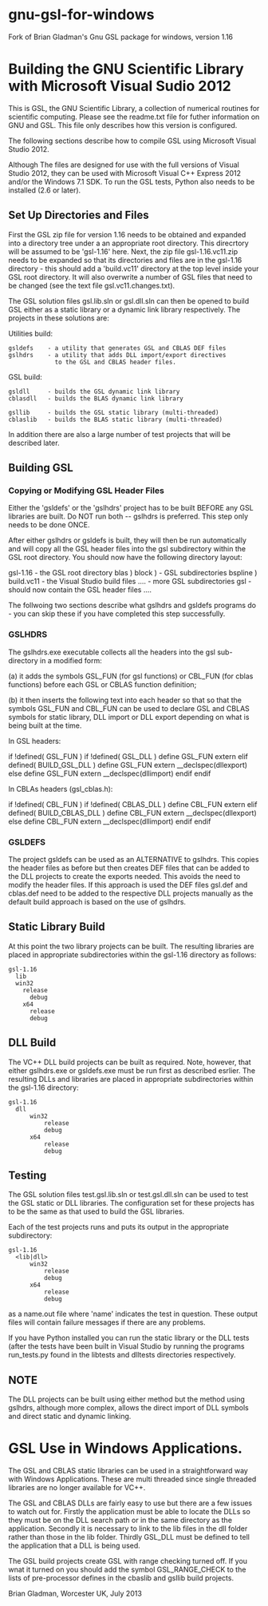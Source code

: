 gnu-gsl-for-windows
===================

Fork of Brian Gladman's Gnu GSL package for windows, version 1.16


# Building the GNU Scientific Library with Microsoft Visual Sudio 2012

This is GSL, the GNU Scientific Library, a collection of numerical 
routines for scientific computing.  Please see the readme.txt file 
for futher information on GNU and GSL.  This file only describes 
how this version is configured.

The following sections describe how to compile GSL using Microsoft 
Visual Studio 2012.  

Although The files are designed for use with the full versions of 
Visual Studio 2012, they can be used with Microsoft Visual C++ 
Express 2012 and/or the Windows 7.1 SDK.  To run the GSL tests, 
Python also needs to be installed (2.6 or later).

## Set Up Directories and Files


First the GSL zip file for version 1.16 needs to be obtained and 
expanded into a directory tree under a an  appropriate root directory. 
This direcrtory will be assumed to be 'gsl-1.16' here.  Next, the zip 
file gsl-1.16.vc11.zip needs to be expanded so that its directories 
and files are in the gsl-1.16 directory - this should add a 
'build.vc11' directory at the top level inside your GSL root directory. 
It will also overwrite a number of GSL files that need to be changed 
(see the text file gsl.vc11.changes.txt).

The GSL solution files gsl.lib.sln or gsl.dll.sln can then be opened 
to build GSL either as a static library or a dynamic link library 
respectively.  The projects in these solutions are:

Utilities build:

    gsldefs    - a utility that generates GSL and CBLAS DEF files
    gslhdrs    - a utility that adds DLL import/export directives
                 to the GSL and CBLAS header files.
                 
GSL build:

    gsldll     - builds the GSL dynamic link library
    cblasdll   - builds the BLAS dynamic link library
	
    gsllib     - builds the GSL static library (multi-threaded)
    cblaslib   - builds the BLAS static library (multi-threaded)

In addition there are also a large number of test projects that
will be described later.

## Building GSL


### Copying or Modifying GSL Header Files


Either the 'gsldefs' or the 'gslhdrs' project has to be built
BEFORE any GSL libraries are built. Do NOT run both --  gslhdrs
is preferred.  This step only needs to be done ONCE.

After either gslhdrs or gsldefs is built, they will then be run
automatically and will copy all the GSL header files into the
gsl subdirectory within the GSL root directory.  You should now
have the following directory layout:

   gsl-1.16       - the GSL root directory
     blas       )
     block      )  - GSL subdirectories 
     bspline    )
     build.vc11    - the Visual Studio build files
     ....          - more GSL subdirectories 
     gsl           - should now contain the GSL header files
     ....

The follwoing two sections describe what gslhdrs and gsldefs programs
do - you can skip these if you have completed this step successfully.
  
### GSLHDRS


The gslhdrs.exe executable collects all the headers into the gsl 
sub-directory in a modified form:

  (a) it adds the symbols GSL_FUN (for gsl functions) or CBL_FUN 
      (for cblas functions) before each GSL or CBLAS function 
      definition;
      
  (b) it then inserts the following text into each header so that
      so that the symbols GSL_FUN and CBL_FUN can be used to 
      declare GSL and CBLAS symbols for static library, DLL import 
      or DLL export depending on what is being built at the time.

In GSL headers:

  if !defined( GSL_FUN )
    if !defined( GSL_DLL )
      define GSL_FUN extern
    elif defined( BUILD_GSL_DLL )
      define GSL_FUN extern __declspec(dllexport)
    else
      define GSL_FUN extern __declspec(dllimport)
    endif
  endif

In CBLAs headers (gsl_cblas.h):

  if !defined( CBL_FUN )
    if !defined( CBLAS_DLL )
      define CBL_FUN extern
    elif defined( BUILD_CBLAS_DLL )
      define CBL_FUN extern __declspec(dllexport)
    else
      define CBL_FUN extern __declspec(dllimport)
    endif
  endif

### GSLDEFS

The project gsldefs can be used as an ALTERNATIVE to gslhdrs. This 
copies the header files as before but then creates DEF files that 
can be added to the DLL projects to create the exports needed. This
avoids the need to modify the header files. If this approach is
used the DEF files gsl.def and cblas.def need to be added to the 
respective DLL projects manually as the default build approach is 
based on the use of gslhdrs.

## Static Library Build

At this point the two library projects can be built. The resulting
libraries are placed in appropriate subdirectories within the
gsl-1.16 directory as follows:

	gsl-1.16
	  lib
      win32
        release
	      debug
	    x64
	      release
	      debug

## DLL Build

The VC++ DLL build projects can be built as required. Note, however,
that either gslhdrs.exe or gsldefs.exe must be run first as described
esrlier.  The resulting DLLs and libraries are placed in appropriate 
subdirectories within the gsl-1.16 directory:

	gsl-1.16
	  dll
		  win32
			  release
			  debug
		  x64
			  release
			  debug

## Testing


The GSL solution files test.gsl.lib.sln or test.gsl.dll.sln can be used
to test the GSL static or DLL libraries.  The configuration set for these
projects has to be the same as that used to build the GSL libraries.
 
Each of the test projects runs and puts its output in the appropriate
subdirectory:

	gsl-1.16
	  <lib|dll>
		  win32
			  release
			  debug
		  x64
			  release
			  debug
 
as a name.out file where 'name' indicates the test in question. These 
output files will contain failure messages if there are any problems.

If you have Python installed you can run the static library or the DLL
tests (after the tests have been built in Visual Studio by running the 
programs run_tests.py found in the libtests and dlltests directories 
respectively.   

## NOTE

The DLL projects can be built using either method but the method using 
gslhdrs, although more complex, allows the direct import of DLL symbols
and direct static and dynamic linking.

# GSL Use in Windows Applications.


The GSL and CBLAS static libraries can be used in a straightforward way 
with Windows Applications. These are multi threaded since single threaded 
libraries are no longer available for VC++.

The GSL and CBLAS DLLs are fairly easy to use but there are a few issues to 
watch out for.  Firstly the application must be able to locate the DLLs so 
they must be on the DLL search path or in the same directory as the 
application. Secondly it is necessary to link to the lib files in the dll 
folder rather than those in the lib folder. Thirdly GSL_DLL must be defined 
to tell the application that a DLL is being used.

The GSL build projects create GSL with range checking turned off. If you
wnat it turned on you should add the symbol GSL_RANGE_CHECK to the lists
of pre-processor defines in the cbaslib and gsllib build projects.  

   Brian Gladman, Worcester UK, July 2013